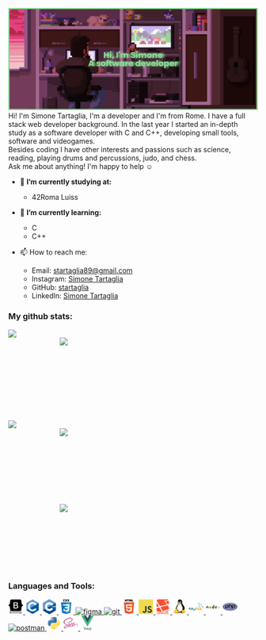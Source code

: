 <a href="https://42roma.it/"><img src="https://github.com/startaglia/startaglia/blob/main/.media/banner.png"></a>
Hi! I'm Simone Tartaglia, I'm a developer and I'm from Rome.
I have a full stack web developer background. In the last year I started an in-depth study as a software developer with C and C++, developing small tools, software and videogames.</br>
Besides coding I have other interests and passions such as science, reading, playing drums and percussions, judo, and chess. </br>
Ask me about anything! I'm happy to help ☺

- 🔭 **I’m currently studying at:**
  - 42Roma Luiss

- 🌱 **I’m currently learning:**
  - C
  - C++
  
- 📫 How to reach me:
  - Email: [startaglia89@gmail.com](mailto:startaglia89@gmail.com)
  - Instagram: [Simone Tartaglia](https://www.instagram.com/sandyclaws89/)
  - GitHub: [startaglia](https://github.com/startaglia)
  - LinkedIn: [Simone Tartaglia](https://www.linkedin.com/in/simone-tartaglia-134723248/)

<h3>My github stats:</h3>
  
<div>
  <img align='left' src="https://github-readme-stats-git-masterrstaa-rickstaa.vercel.app/api?username=startaglia&theme=onedark" width="400" />
  <img align='right' src="https://github-profile-summary-cards.vercel.app/api/cards/profile-details?username=startaglia&theme=nord_dark" width="400"/>
</div>
</br></br></br></br></br></br></br></br></br>

<div>
  <img align='left' src="https://github-readme-stats.vercel.app/api/top-langs/?username=startaglia&theme=tokyonight" width="400" />
  <img align='right' src="https://github-readme-streak-stats.herokuapp.com/?user=startaglia&theme=dracula" width="400"/>
  
</br></br></br></br></br></br></br></br></br>
  <img align='right' src="https://github-profile-trophy.vercel.app/?username=startaglia&theme=algolia" width="400"/>
</div>
</br></br></br></br></br></br></br>

<h3>Languages and Tools:</h3>
<p align="left">
  <a href="https://getbootstrap.com" target="_blank" rel="noreferrer"> 
    <img src="https://raw.githubusercontent.com/devicons/devicon/master/icons/bootstrap/bootstrap-plain-wordmark.svg" alt="bootstrap" width="30" height="30"/> 
  </a> 
  <a href="https://www.cprogramming.com/" target="_blank" rel="noreferrer"> 
    <img src="https://raw.githubusercontent.com/devicons/devicon/master/icons/c/c-original.svg" alt="c" width="30" height="30"/> 
  </a> 
  <a href="https://www.w3schools.com/cpp/" target="_blank" rel="noreferrer"> 
    <img src="https://raw.githubusercontent.com/devicons/devicon/master/icons/cplusplus/cplusplus-original.svg" alt="cplusplus" width="30" height="30"/> 
  </a>
  <a href="https://www.w3schools.com/css/" target="_blank" rel="noreferrer"> 
    <img src="https://raw.githubusercontent.com/devicons/devicon/master/icons/css3/css3-original-wordmark.svg" alt="css3" width="30" height="30"/> 
  </a> 
  <a href="https://www.figma.com/" target="_blank" rel="noreferrer"> <img src="https://www.vectorlogo.zone/logos/figma/figma-icon.svg" alt="figma" width="30" height="30"/> 
  </a> 
  <a href="https://git-scm.com/" target="_blank" rel="noreferrer"> 
    <img src="https://www.vectorlogo.zone/logos/git-scm/git-scm-icon.svg" alt="git" width="30" height="30"/> 
  </a> 
  <a href="https://www.w3.org/html/" target="_blank" rel="noreferrer"> 
    <img src="https://raw.githubusercontent.com/devicons/devicon/master/icons/html5/html5-original-wordmark.svg" alt="html5" width="30" height="30"/> 
  </a> 
  <a href="https://developer.mozilla.org/en-US/docs/Web/JavaScript" target="_blank" rel="noreferrer"> 
    <img src="https://raw.githubusercontent.com/devicons/devicon/master/icons/javascript/javascript-original.svg" alt="javascript" width="30" height="30"/> 
  </a> 
  <a href="https://laravel.com/" target="_blank" rel="noreferrer"> 
    <img src="https://raw.githubusercontent.com/devicons/devicon/master/icons/laravel/laravel-plain-wordmark.svg" alt="laravel" width="30" height="30"/> 
  </a> 
  <a href="https://www.linux.org/" target="_blank" rel="noreferrer"> 
    <img src="https://raw.githubusercontent.com/devicons/devicon/master/icons/linux/linux-original.svg" alt="linux" width="30" height="30"/> 
  </a> 
  <a href="https://www.mysql.com/" target="_blank" rel="noreferrer"> 
    <img src="https://raw.githubusercontent.com/devicons/devicon/master/icons/mysql/mysql-original-wordmark.svg" alt="mysql" width="30" height="30"/> 
  </a> 
  <a href="https://nodejs.org" target="_blank" rel="noreferrer"> 
    <img src="https://raw.githubusercontent.com/devicons/devicon/master/icons/nodejs/nodejs-original-wordmark.svg" alt="nodejs" width="30" height="30"/> 
  </a> 
  <a href="https://www.php.net" target="_blank" rel="noreferrer"> 
    <img src="https://raw.githubusercontent.com/devicons/devicon/master/icons/php/php-original.svg" alt="php" width="30" height="30"/> 
  </a> 
  <a href="https://postman.com" target="_blank" rel="noreferrer"> 
    <img src="https://www.vectorlogo.zone/logos/getpostman/getpostman-icon.svg" alt="postman" width="30" height="30"/> 
  </a> 
  <a href="https://www.python.org" target="_blank" rel="noreferrer"> 
    <img src="https://raw.githubusercontent.com/devicons/devicon/master/icons/python/python-original.svg" alt="python" width="30" height="30"/> 
  </a> 
  <a href="https://sass-lang.com" target="_blank" rel="noreferrer"> 
    <img src="https://raw.githubusercontent.com/devicons/devicon/master/icons/sass/sass-original.svg" alt="sass" width="30" height="30"/> 
  </a> 
  <a href="https://vuejs.org/" target="_blank" rel="noreferrer"> 
    <img src="https://raw.githubusercontent.com/devicons/devicon/master/icons/vuejs/vuejs-original-wordmark.svg" alt="vuejs" width="30" height="30"/> 
  </a> 
</p>
